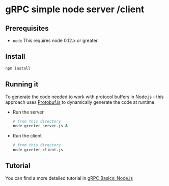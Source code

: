 gRPC simple node server /client
===========================

Prerequisites
-------------

- `node`
   This requires node 0.12.x or greater.

Install
-------

   ```sh
   npm install
   ```

Running it
-------

To generate the code needed to work with protocol buffers in Node.js - this approach uses [Protobuf.js](https://github.com/dcodeIO/ProtoBuf.js/) to dynamically generate the code at runtime.

 - Run the server

   ```sh
   # from this directory
   node greeter_server.js &
   ```

 - Run the client

   ```sh
   # from this directory
   node greeter_client.js
   ```

Tutorial
--------
You can find a more detailed tutorial in [gRPC Basics: Node.js][]

[Install gRPC Node]:../../src/node
[gRPC Basics: Node.js]:https://grpc.io/docs/tutorials/basic/node.html
